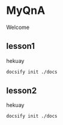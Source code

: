 # MyQnA

Welcome


## lesson1

hekuay

```bash
docsify init ./docs
```

## lesson2

hekuay

```bash
docsify init ./docs
```
